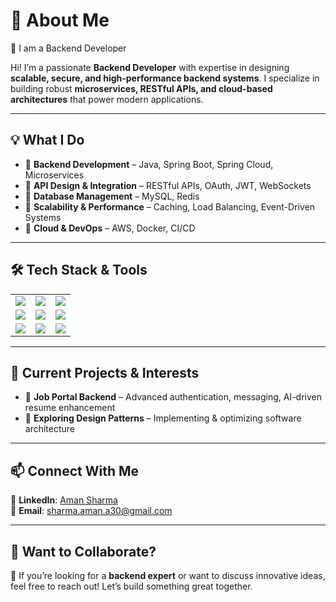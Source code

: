 # 🚀 About Me

🚀 I am a Backend Developer  

Hi! I’m a passionate **Backend Developer** with expertise in designing **scalable, secure, and high-performance backend systems**. I specialize in building robust **microservices, RESTful APIs, and cloud-based architectures** that power modern applications.  

---

## 💡 What I Do

- 🔹 **Backend Development** – Java, Spring Boot, Spring Cloud, Microservices  
- 🔹 **API Design & Integration** – RESTful APIs, OAuth, JWT, WebSockets  
- 🔹 **Database Management** – MySQL, Redis  
- 🔹 **Scalability & Performance** – Caching, Load Balancing, Event-Driven Systems  
- 🔹 **Cloud & DevOps** – AWS, Docker, CI/CD  

---

## 🛠 Tech Stack & Tools  

<table>
  <tr>
    <td><img src="https://img.shields.io/badge/Java-ED8B00?style=for-the-badge&logo=java&logoColor=white"/></td>
    <td><img src="https://img.shields.io/badge/Spring%20Boot-6DB33F?style=for-the-badge&logo=spring-boot&logoColor=white"/></td>
    <td><img src="https://img.shields.io/badge/MySQL-4479A1?style=for-the-badge&logo=mysql&logoColor=white"/></td>
  </tr>
  <tr>
    <td><img src="https://img.shields.io/badge/Redis-DC382D?style=for-the-badge&logo=redis&logoColor=white"/></td>
    <td><img src="https://img.shields.io/badge/AWS-232F3E?style=for-the-badge&logo=amazon-aws&logoColor=white"/></td>
    <td><img src="https://img.shields.io/badge/Spring%20Cloud-6DB33F?style=for-the-badge&logo=spring&logoColor=white"/></td>
  </tr>
  <tr>
    <td><img src="https://img.shields.io/badge/Docker-2496ED?style=for-the-badge&logo=docker&logoColor=white"/></td>
    <td><img src="https://img.shields.io/badge/Kafka-231F20?style=for-the-badge&logo=apache-kafka&logoColor=white"/></td>
    <td><img src="https://img.shields.io/badge/GitHub-181717?style=for-the-badge&logo=github&logoColor=white"/></td>
  </tr>
</table>  

---

## 🚀 Current Projects & Interests  

- 🔸 **Job Portal Backend** – Advanced authentication, messaging, AI-driven resume enhancement  
- 🔸 **Exploring Design Patterns** – Implementing & optimizing software architecture  

---

## 📫 Connect With Me  

📌 **LinkedIn**: [Aman Sharma](https://www.linkedin.com/in/aman-sharma-2b548b1b9)  
📌 **Email**: [sharma.aman.a30@gmail.com](mailto:sharma.aman.a30@gmail.com)  

---

## 📌 Want to Collaborate?  

🚀 If you’re looking for a **backend expert** or want to discuss innovative ideas, feel free to reach out! Let’s build something great together.  
